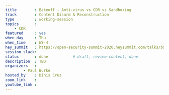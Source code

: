 ```yaml
---
title        : Bakeoff - Anti-virus vs CDR vs Sandboxing
track        : Content Disarm & Reconstruction
type         : working-session
topics       :
    - CDR
featured     : yes
when_day     : Thu
when_time    : WS-4
hey_summit   : https://open-security-summit-2020.heysummit.com/talks/bakeoff-anti-virus-vs-cdr-vs-sandboxing/
session_slack: 
status       : done           # draft, review-content, done
description  : TBD
organizers   :
        - Paul Burke
hosted_by    : Dinis Cruz
zoom_link    : 
youtube_link : 
---
```


